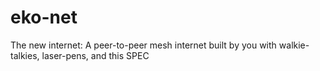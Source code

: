 # eko-net
The new internet: A peer-to-peer mesh internet built by you with walkie-talkies, laser-pens, and this SPEC
